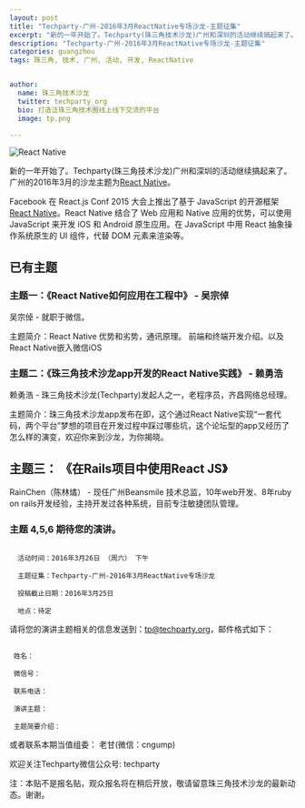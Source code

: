 ```yaml
---
layout: post
title: "Techparty-广州-2016年3月ReactNative专场沙龙-主题征集"
excerpt: "新的一年开始了。Techparty(珠三角技术沙龙)广州和深圳的活动继续搞起来了。 广州的2016年3月的沙龙主题为React Native！"
description: "Techparty-广州-2016年3月ReactNative专场沙龙-主题征集"
categories: guangzhou
tags: 珠三角, 技术, 广州, 活动, 开发, ReactNative


author:
  name: 珠三角技术沙龙
  twitter: techparty_org
  bio: 打造泛珠三角技术圈线上线下交流的平台
  image: tp.png

---
```


![React Native](http://77fktv.com1.z0.glb.clouddn.com/techparty-blog/2016/techparty_reactnavite_banner.jpg) 


新的一年开始了。Techparty(珠三角技术沙龙)广州和深圳的活动继续搞起来了。 广州的2016年3月的沙龙主题为[React Native](http://facebook.github.io/react-native/)。

Facebook 在 React.js Conf 2015 大会上推出了基于 JavaScript 的开源框架 [React Native](http://facebook.github.io/react-native/)。React Native 结合了 Web 应用和 Native 应用的优势，可以使用 JavaScript 来开发 iOS 和 Android 原生应用。在 JavaScript 中用 React 抽象操作系统原生的 UI 组件，代替 DOM 元素来渲染等。


## 已有主题

### 主题一：《React Native如何应用在工程中》 -  吴宗倬

吴宗倬 - 就职于微信。

主题简介：React Native 优势和劣势，通讯原理。 前端和终端开发介绍。以及React Native嵌入微信iOS

### 主题二：《珠三角技术沙龙app开发的React Native实践》 - 赖勇浩

赖勇浩 - 珠三角技术沙龙(Techparty)发起人之一，老程序员，齐昌网络总经理。

主题简介：珠三角技术沙龙app发布在即，这个通过React Native实现“一套代码，两个平台”梦想的项目在开发过程中踩过哪些坑，这个论坛型的app又经历了怎么样的演变，欢迎你来到沙龙，为你揭晓。



## 主题三： 《在Rails项目中使用React JS》

RainChen（陈林燏） - 现任广州Beansmile 技术总监，10年web开发、8年ruby on rails开发经验，主持开发过各种系统，目前专注敏捷团队管理。



### 主题 4,5,6 期待您的演讲。



```

  活动时间：2016年3月26日 （周六） 下午

  主题征集：Techparty-广州-2016年3月ReactNative专场沙龙

  投稿截止日期：2016年3月25日

  地点：待定

```

  请将您的演讲主题相关的信息发送到：[tp@techparty.org](mailto:tp@techparty.org)，邮件格式如下：

   

 ```

  姓名：     

  微信号：  

  联系电话：

  演讲主题：

  主题简要介绍：

 ```

或者联系本期当值组委： 老甘(微信：cngump)

欢迎关注Techparty微信公众号: techparty

 注：本贴不是报名贴，观众报名将在稍后开放，敬请留意珠三角技术沙龙的最新动态。谢谢。




